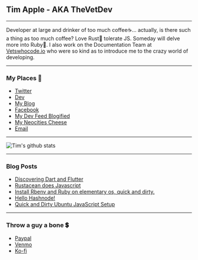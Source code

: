 ## Tim Apple - AKA TheVetDev

---

Developer at large and drinker of too much coffee☕... actually, is there such a thing as too much coffee? Love Rust🦀 tolerate JS. Someday will delve more into Ruby💎. 
I also work on the Documentation Team at [Vetswhocode.io](https://vetswhocode.io) who were so kind as to introduce me to the crazy world of developing.

---

### My Places 💌
* [Twitter](https://twitter.com/thevetdev)
* [Dev](https://dev.to/thevetdev)
* [My Blog](https://timapple.dev)
* [Facebook](https://fb.com/thevetdev)
* [My Dev Feed Blogified](https://thevet.dev)
* [My Neocities Cheese](https://timapple.neocities.org/)
* [Email](mailto:timapple@hey.com)

---

![Tim's github stats](https://github-readme-stats.vercel.app/api?username=thevetdev)

---

### Blog Posts
<!-- HASHNODE:START -->
- [Discovering Dart and Flutter](https://timapple.dev/discovering-dart-and-flutter-ckdyl799706dmids1cw0tgylh)
- [Rustacean does Javascript](https://timapple.dev/rustacean-does-javascript-ckdelxbqr004m8ms15l28dbaj)
- [Install Rbenv and Ruby on elementary os, quick and dirty.](https://timapple.dev/install-rbenv-and-ruby-on-elementary-os-quick-and-dirty-ckcxokgjb006teks101lj3q1g)
- [Hello Hashnode!](https://timapple.dev/hello-hashnode-ckcm44zlx0008ims1dpwn3h76)
- [Quick and Dirty Ubuntu JavaScript Setup](https://timapple.dev/quick-and-dirty-ubuntu-javascript-setup-ckcxpjaeq008cf0s14wr8081k)
<!-- HASHNODE:END -->

---

### Throw a guy a bone 💲

* [Paypal](https://paypal.me/vetdev)
* [Venmo](https://www.venmo.com/thevetdev)
* [Ko-fi](https://ko-fi.com/thevetdev)

<!--
**TheVetDev/TheVetDev** is a ✨ _special_ ✨ repository because its `README.md` (this file) appears on your GitHub profile.

Here are some ideas to get you started:

- 🔭 I’m currently working on ...
- 🌱 I’m currently learning ...
- 👯 I’m looking to collaborate on ...
- 🤔 I’m looking for help with ...
- 💬 Ask me about ...
- 📫 How to reach me: ...
- 😄 Pronouns: ...
- ⚡ Fun fact: ...
-->
